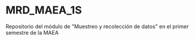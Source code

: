# MRD_MAEA_1S
Repositorio del módulo de "Muestreo y recolección de datos" en el primer semestre de la MAEA
